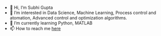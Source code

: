 - 👋 Hi, I’m Subhi Gupta
- 👀 I’m interested in Data Science, Machine Learning, Process control and atomation, Advanced control and optimization algorithms.
- 🌱 I’m currently learning Python, MATLAB
- 📫 How to reach me [here](https://www.linkedin.com/in/subhi-gupta/)



